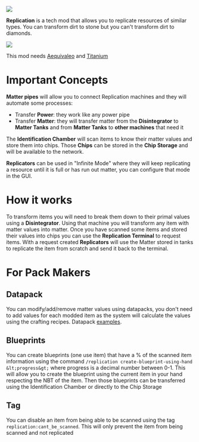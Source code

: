 
![](https://i.imgur.com/aTW6Oau.png)

**Replication** is a tech mod that allows you to replicate resources of similar types. You can transform dirt to stone but you can't transform dirt to diamonds.

![](https://imgur.com/CzWVTZI.png)

This mod needs [Aequivaleo](https://www.curseforge.com/minecraft/mc-mods/aequivaleo) and [Titanium](https://www.curseforge.com/minecraft/mc-mods/titanium)

# Important Concepts
**Matter pipes** will allow you to connect Replication machines and they will automate some processes:
* Transfer **Power**: they work like any power pipe
* Transfer **Matter**: they will transfer matter from the **Disintegrator** to **Matter Tanks** and from **Matter Tanks** to **other machines** that need it

The **Identification Chamber** will scan items to know their matter values and store them into chips. Those **Chips** can be stored in the **Chip Storage** and will be available to the network.

**Replicators** can be used in "Infinite Mode" where they will keep replicating a resource until it is full or has run out matter, you can configure that mode in the GUI.

# How it works
To transform items you will need to break them down to their primal values using a **Disintegrator**. Using that machine you will transform any item with matter values into matter. Once you have scanned some items and stored their values into chips you can use the **Replication Terminal** to request items. With a request created **Replicators** will use the Matter stored in tanks to replicate the item from scratch and send it back to the terminal.

# For Pack Makers
## Datapack
You can modify/add/remove matter values using datapacks, you don't need to add values for each modded item as the system will calculate the values using the crafting recipes. Datapack [examples](https://github.com/Buuz135/Replication/tree/master/src/generated/resources/data/replication/aequivaleo/value/general).
## Blueprints
You can create blueprints (one use item) that have a % of the scanned item information using the command `/replication create-blueprint-using-hand &lt;progress&gt;` where progress is a decimal number between 0-1. This will allow you to create the blueprint using the current item in your hand respecting the NBT of the item. Then those blueprints can be transferred using the Identification Chamber or directly to the Chip Storage
## Tag
You can disable an item from being able to be scanned using the tag `replication:cant_be_scanned`. This will only prevent the item from being scanned and not replicated